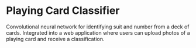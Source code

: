 # Playing Card Classifier 

Convolutional neural network for identifying suit and number from a deck of cards. Integrated into a web application where users can upload photos of a playing card and receive a classification.
